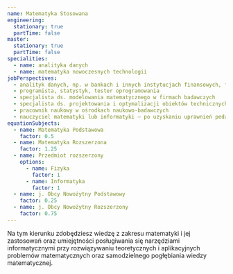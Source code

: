 ```yaml
---
name: Matematyka Stosowana
engineering:
  stationary: true
  partTime: false
master:
  stationary: true
  partTime: false
specialities:
  - name: analityka danych
  - name: matematyka nowoczesnych technologii
jobPerspectives:
  - analityk danych, np. w bankach i innych instytucjach finansowych, firmach ubezpieczeniowych
  - programista, statystyk, tester oprogramowania
  - specjalista ds. modelowania matematycznego w firmach badawczych
  - specjalista ds. projektowania i optymalizacji obiektów technicznych
  - pracownik naukowy w ośrodkach naukowo-badawczych
  - nauczyciel matematyki lub informatyki – po uzyskaniu uprawnień pedagogicznych
equationSubjects:
  - name: Matematyka Podstawowa
    factor: 0.5
  - name: Matematyka Rozszerzona
    factor: 1.25
  - name: Przedmiot rozszerzony
    options:
      - name: Fizyka
        factor: 1
      - name: Informatyka
        factor: 1
  - name: j. Obcy Nowożytny Podstawowy
    factor: 0.25
  - name: j. Obcy Nowożytny Rozszerzony
    factor: 0.75
---
```


Na tym kierunku zdobędziesz wiedzę z zakresu matematyki i jej zastosowań oraz umiejętności posługiwania się narzędziami informatycznymi przy rozwiązywaniu teoretycznych i aplikacyjnych problemów matematycznych oraz samodzielnego pogłębiania wiedzy matematycznej.
